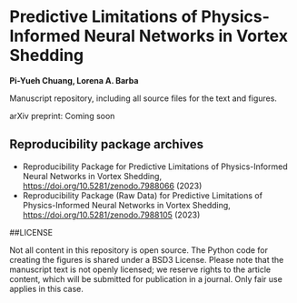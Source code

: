 # Predictive Limitations of Physics-Informed Neural Networks in Vortex Shedding

**Pi-Yueh Chuang, Lorena A. Barba**

Manuscript repository, including all source files for the text and figures.

arXiv preprint: Coming soon

## Reproducibility package archives

- Reproducibility Package for Predictive Limitations of Physics-Informed Neural Networks in Vortex Shedding, https://doi.org/10.5281/zenodo.7988066 (2023)
- Reproducibility Package (Raw Data) for Predictive Limitations of Physics-Informed Neural Networks in Vortex Shedding, https://doi.org/10.5281/zenodo.7988105 (2023)

##LICENSE

Not all content in this repository is open source. The Python code for creating the figures is shared under a BSD3 License.
Please note that the manuscript text is not openly licensed; we reserve rights to the article content, which will be submitted for publication in a journal. Only fair use applies in this case.
